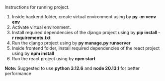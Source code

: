 Instructions for running project.

1. Inside backend folder, create virtual environment using by **py -m venv env**
2. Activate virtual environment.
3. Install required dependencies of the django project using by **pip install -r requirements.txt**
4. Run the django project using by **py manage.py runserver**
5. Inside frontend folder, install required dependencies of the react project using by **npm install**
6. Run the react project using by **npm start**

**Note:** Suggested to use **python 3.12.6** and **node 20.13.1** for better performance

